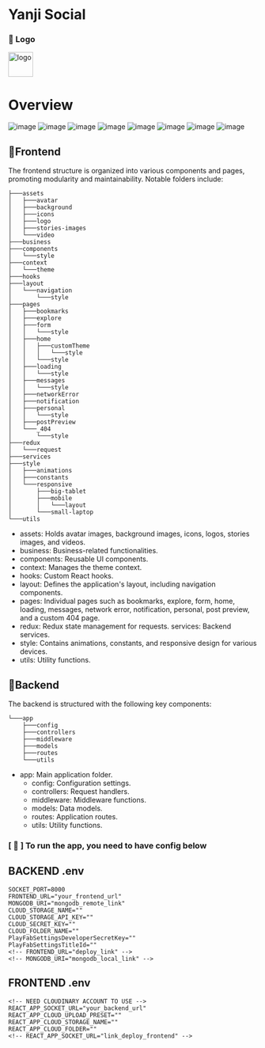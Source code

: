# Yanji Social

### 🍍 Logo
<img src="https://github.com/ngtrgiabao/yanji-social/assets/95952006/6c1efcec-17cd-469f-aa45-495d0bb70a90" width="50px" height="50px" alt="logo"/>


# Overview

![image](frontend/src/assets/screenshots/image-1.png)
![image](frontend/src/assets/screenshots/image-2.png)
![image](frontend/src/assets/screenshots/image-3.png)
![image](frontend/src/assets/screenshots/image-4.png)
![image](frontend/src/assets/screenshots/image-5.png)
![image](frontend/src/assets/screenshots/image-6.png)
![image](frontend/src/assets/screenshots/image-7.png)
![image](frontend/src/assets/screenshots/image-8.png)

## 🌳Frontend
The frontend structure is organized into various components and pages, promoting modularity and maintainability. Notable folders include:

```
├───assets
│   ├───avatar
│   ├───background
│   ├───icons
│   ├───logo
│   ├───stories-images
│   └───video
├───business
├───components
│   └───style
├───context
│   └───theme
├───hooks
├───layout
│   └───navigation
│       └───style
├───pages
│   ├───bookmarks
│   ├───explore
│   ├───form
│   │   └───style
│   ├───home
│   │   ├───customTheme
│   │   │   └───style
│   │   └───style
│   ├───loading
│   │   └───style
│   ├───messages
│   │   └───style
│   ├───networkError
│   ├───notification
│   ├───personal
│   │   └───style
│   ├───postPreview
│   └───_404
│       └───style
├───redux
│   └───request
├───services
├───style
│   ├───animations
│   ├───constants
│   └───responsive
│       ├───big-tablet
│       ├───mobile
│       │   └───layout
│       └───small-laptop
└───utils
```

- assets: Holds avatar images, background images, icons, logos, stories images, and videos.
- business: Business-related functionalities.
- components: Reusable UI components.
- context: Manages the theme context.
- hooks: Custom React hooks.
- layout: Defines the application's layout, including navigation components.
- pages: Individual pages such as bookmarks, explore, form, home, loading, messages, network error, notification, personal, post preview, and a custom 404 page.
- redux: Redux state management for requests.
services: Backend services.
- style: Contains animations, constants, and responsive design for various devices.
- utils: Utility functions.

## 🌳Backend
The backend is structured with the following key components:
```
└───app
    ├───config
    ├───controllers
    ├───middleware
    ├───models
    ├───routes
    └───utils
```
- app: Main application folder.
  - config: Configuration settings.
  - controllers: Request handlers.
  - middleware: Middleware functions.
  - models: Data models.
  - routes: Application routes.
  - utils: Utility functions.

### [ 🥰 ] To run the app, you need to have config below

## BACKEND .env

<!-- ----- BACKEND .env ----- -->
```
SOCKET_PORT=8000
FRONTEND_URL="your_frontend_url"
MONGODB_URI="mongodb_remote_link"
CLOUD_STORAGE_NAME=""
CLOUD_STORAGE_API_KEY=""
CLOUD_SECRET_KEY=""
CLOUD_FOLDER_NAME=""
PlayFabSettingsDeveloperSecretKey=""
PlayFabSettingsTitleId=""
<!-- FRONTEND_URL="deploy_link" -->
<!-- MONGODB_URI="mongodb_local_link" -->
```

## FRONTEND .env
```
<!-- NEED CLOUDINARY ACCOUNT TO USE -->
REACT_APP_SOCKET_URL="your_backend_url"
REACT_APP_CLOUD_UPLOAD_PRESET=""
REACT_APP_CLOUD_STORAGE_NAME=""
REACT_APP_CLOUD_FOLDER=""
<!-- REACT_APP_SOCKET_URL="link_deploy_frontend" -->
```
